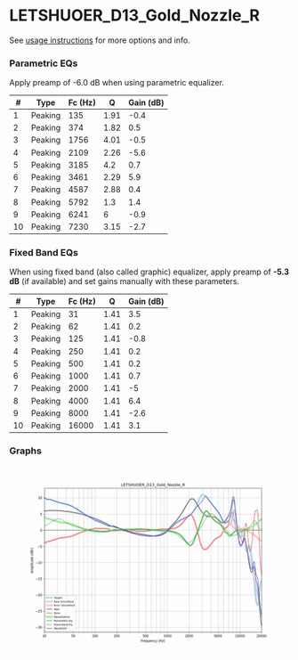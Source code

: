 # LETSHUOER_D13_Gold_Nozzle_R
See [usage instructions](https://github.com/jaakkopasanen/AutoEq#usage) for more options and info.

### Parametric EQs
Apply preamp of -6.0 dB when using parametric equalizer.

|   # | Type    |   Fc (Hz) |    Q |   Gain (dB) |
|-----|---------|-----------|------|-------------|
|   1 | Peaking |       135 | 1.91 |        -0.4 |
|   2 | Peaking |       374 | 1.82 |         0.5 |
|   3 | Peaking |      1756 | 4.01 |        -0.5 |
|   4 | Peaking |      2109 | 2.26 |        -5.6 |
|   5 | Peaking |      3185 | 4.2  |         0.7 |
|   6 | Peaking |      3461 | 2.29 |         5.9 |
|   7 | Peaking |      4587 | 2.88 |         0.4 |
|   8 | Peaking |      5792 | 1.3  |         1.4 |
|   9 | Peaking |      6241 | 6    |        -0.9 |
|  10 | Peaking |      7230 | 3.15 |        -2.7 |

### Fixed Band EQs
When using fixed band (also called graphic) equalizer, apply preamp of **-5.3 dB** (if available) and set gains manually with these parameters.

|   # | Type    |   Fc (Hz) |    Q |   Gain (dB) |
|-----|---------|-----------|------|-------------|
|   1 | Peaking |        31 | 1.41 |         3.5 |
|   2 | Peaking |        62 | 1.41 |         0.2 |
|   3 | Peaking |       125 | 1.41 |        -0.8 |
|   4 | Peaking |       250 | 1.41 |         0.2 |
|   5 | Peaking |       500 | 1.41 |         0.2 |
|   6 | Peaking |      1000 | 1.41 |         0.7 |
|   7 | Peaking |      2000 | 1.41 |        -5   |
|   8 | Peaking |      4000 | 1.41 |         6.4 |
|   9 | Peaking |      8000 | 1.41 |        -2.6 |
|  10 | Peaking |     16000 | 1.41 |         3.1 |

### Graphs
![](./LETSHUOER_D13_Gold_Nozzle_R.png)
